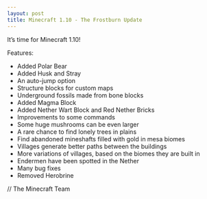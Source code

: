 ```yaml
---
layout: post
title: Minecraft 1.10 - The Frostburn Update
---
```


It’s time for Minecraft 1.10!

Features:

* Added Polar Bear<br>
* Added Husk and Stray<br>
* An auto-jump option<br>
* Structure blocks for custom maps<br>
* Underground fossils made from bone blocks<br>
* Added Magma Block<br>
* Added Nether Wart Block and Red Nether Bricks<br>
* Improvements to some commands<br>
* Some huge mushrooms can be even larger<br>
* A rare chance to find lonely trees in plains<br>
* Find abandoned mineshafts filled with gold in mesa biomes<br>
* Villages generate better paths between the buildings<br>
* More variations of villages, based on the biomes they are built in<br>
* Endermen have been spotted in the Nether<br>
* Many bug fixes<br>
* Removed Herobrine<br>

// The Minecraft Team